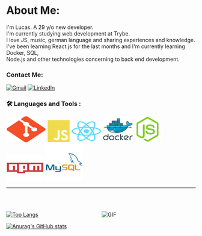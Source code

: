 <!-- <h1>Hi there 👋</h1> -->
<!--![hello world](https://github.com/hayat-tamboli/hayat-tamboli/raw/master/hello-world.png) -->

<!-- <div id="header" align="left">
  <img src="https://media.giphy.com/media/M9gbBd9nbDrOTu1Mqx/giphy.gif" width="100"/>
</div> -->

<h1>About Me:</h1>
<p>I'm Lucas. A 29 y/o new developer.</br>
I'm currently studying web development at Trybe.</br>
I love JS, music, german language and sharing experiences and knowledge.</br>
I've been learning React.js for the last months and I'm currently learning Docker, SQL, </br>
Node.js and other technologies concerning to back end development.</p>

### Contact Me:

[![Gmail](https://img.shields.io/badge/-GMAIL-D14836?style=for-the-badge&logo=gmail&logoColor=white)](mailto:lucasbs.code@gmail.com)
[![LinkedIn](https://img.shields.io/badge/-LINKEDIN-0077B5?style=for-the-badge&logo=linkedin&logoColor=white)](https://www.linkedin.com/in/lucas-barreto-/)

### :hammer_and_wrench: Languages and Tools :
<div display="grid">
  <img src="https://github.com/devicons/devicon/blob/master/icons/git/git-original.svg" width="105px" height="70px">  
  <img src="https://github.com/devicons/devicon/blob/master/icons/javascript/javascript-plain.svg" width="60px" height="60px">
<!--   <img src="https://github.com/devicons/devicon/blob/master/icons/html5/html5-original-wordmark.svg" width="80px" height="80px">
  <img src="https://github.com/devicons/devicon/blob/master/icons/css3/css3-original-wordmark.svg" width="80px" height="80px"> -->
  <!-- <img src="https://github.com/devicons/devicon/blob/master/icons/jest/jest-plain.svg" width="60px" height="60px"> -->
  <img src="https://github.com/devicons/devicon/blob/master/icons/react/react-original.svg" width="80px" height="60px">
  <!-- <img src="https://github.com/devicons/devicon/blob/master/icons/vscode/vscode-original.svg" width="60px" height="60px"> -->
  <!-- <img src="https://github.com/devicons/devicon/blob/master/icons/eslint/eslint-original.svg" width="60px" height="60px"> -->
<!--   <img src="https://github.com/devicons/devicon/blob/master/icons/redux/redux-original.svg" width="60px" height="60px"> -->
  <img src="https://github.com/devicons/devicon/blob/master/icons/docker/docker-original-wordmark.svg" width="80px" height="70px">
<!--   <img src="https://github.com/devicons/devicon/blob/master/icons/mysql/mysql-original.svg" width="90px" height="70px"> -->
  <img src="https://github.com/devicons/devicon/blob/master/icons/nodejs/nodejs-original.svg" width="70px" height="70px">
  <img src="https://github.com/devicons/devicon/blob/master/icons/npm/npm-original-wordmark.svg" width="100px" height="70px">
  <img src="https://github.com/devicons/devicon/blob/master/icons/mysql/mysql-original-wordmark.svg" width="100px" height="100px">
  
  
  <!-- <img src="https://github.com/devicons/devicon/blob/master/icons/tailwindcss/tailwindcss-original-wordmark.svg" width="100px" height="100px"> -->
</div>
<hr>
<br>
<br>

<!--
**lucasbarreto92/lucasbarreto92** is a ✨ _special_ ✨ repository because its `README.md` (this file) appears on your GitHub profile.

Here are some ideas to get you started:

- 🔭 I’m currently working on ...
- 🌱 I’m currently learning ...
- 👯 I’m looking to collaborate on ...
- 🤔 I’m looking for help with ...
- 💬 Ask me about ...
- 📫 How to reach me: ...
- 😄 Pronouns: ...
- ⚡ Fun fact: ...
-->

<div text-align="center">
  <div display="inline-block">
  
  [![Top Langs](https://github-readme-stats.vercel.app/api/top-langs/?username=lucasbarreto92&theme=dark&background=000000)](https://github.com/anuraghazra/github-readme-stats)
     <img align="right" width="250" alt="GIF" src="https://media.giphy.com/media/MC6eSuC3yypCU/giphy.gif" />

   <!-- [![GitHub Streak](http://github-readme-streak-stats.herokuapp.com?user=lucasbarreto92&theme=dark&background=000000)](https://git.io/streak-stats) -->
  
  [![Anurag's GitHub stats](https://github-readme-stats.vercel.app/api?username=lucasbarreto92&theme=dark&background=000000)](https://github.com/anuraghazra/github-readme-stats)

  </div>

<!--   <div display="inline-block">
    <a href="https://app.daily.dev/lucasBSCode">
      <img display="inline-block" src="https://api.daily.dev/devcards/070c5a177f4249ebad9ee0307f933254.png?r=rlh" width="30%" alt="Lucas Barreto's Dev Card"/>
    </a>
  </div>   -->
</div>

<!-- <hr> -->

<!-- ### Contact me:
<a href="https://www.linkedin.com/in/lucas-barreto-/"><img src="https://github.com/devicons/devicon/blob/master/icons/linkedin/linkedin-original-wordmark.svg" width="20%" height="15%"> -->
